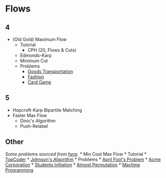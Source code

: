 # Flows

## 4
  * (Old Gold) Maximum Flow
    * Tutorial
      * CPH (20, Flows & Cuts)
    * Edmonds-Karp
    * Minimum Cut
    * Problems
      * [Goods Transportation](http://codeforces.com/problemset/problem/724/E) [](52)
      * [Fashion](https://csacademy.com/contest/rmi-2017-day-1/task/fashion/statement/) [](95)
      * [Card Game](http://codeforces.com/problemset/problem/808/F) [](135)

## 5
  * Hopcroft-Karp Bipartite Matching
  * Faster Max Flow
    * Dinic's Algorithm
    * Push-Relabel
      
## Other
  *Some problems sourced from [here](http://codeforces.com/blog/entry/54526?#comment-385354).*
    * Min Cost Max Flow
      * Tutorial
        * [TopCoder](https://www.topcoder.com/community/data-science/data-science-tutorials/minimum-cost-flow-part-two-algorithms/)
        * [Johnson's Algorithm](https://en.wikipedia.org/wiki/Johnson%27s_algorithm)
      * Problems
        * [April Fool's Problem](http://codeforces.com/contest/802/problem/N)
        * [Acme Corporation](https://uva.onlinejudge.org/index.php?option=onlinejudge&page=show_problem&problem=2660)
        * [Students Initiation](http://codeforces.com/contest/847/problem/J)
        * [Almost Permutation](http://codeforces.com/contest/863/problem/F)
        * [Machine Programming](http://codeforces.com/contest/164/problem/C)
